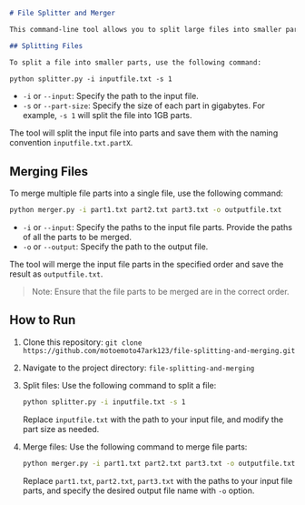 ```markdown
# File Splitter and Merger

This command-line tool allows you to split large files into smaller parts and merge them back into a single file.

## Splitting Files

To split a file into smaller parts, use the following command:

python splitter.py -i inputfile.txt -s 1
```

- `-i` or `--input`: Specify the path to the input file.
- `-s` or `--part-size`: Specify the size of each part in gigabytes. For example, `-s 1` will split the file into 1GB parts.

The tool will split the input file into parts and save them with the naming convention `inputfile.txt.partX`.

## Merging Files

To merge multiple file parts into a single file, use the following command:

```bash
python merger.py -i part1.txt part2.txt part3.txt -o outputfile.txt
```

- `-i` or `--input`: Specify the paths to the input file parts. Provide the paths of all the parts to be merged.
- `-o` or `--output`: Specify the path to the output file.

The tool will merge the input file parts in the specified order and save the result as `outputfile.txt`.

> Note: Ensure that the file parts to be merged are in the correct order.

## How to Run

1. Clone this repository: `git clone https://github.com/motoemoto47ark123/file-splitting-and-merging.git`
2. Navigate to the project directory: `file-splitting-and-merging`
3. Split files: Use the following command to split a file:

   ```bash
   python splitter.py -i inputfile.txt -s 1
   ```

   Replace `inputfile.txt` with the path to your input file, and modify the part size as needed.

4. Merge files: Use the following command to merge file parts:

   ```bash
   python merger.py -i part1.txt part2.txt part3.txt -o outputfile.txt
   ```

   Replace `part1.txt`, `part2.txt`, `part3.txt` with the paths to your input file parts, and specify the desired output file name with `-o` option.
